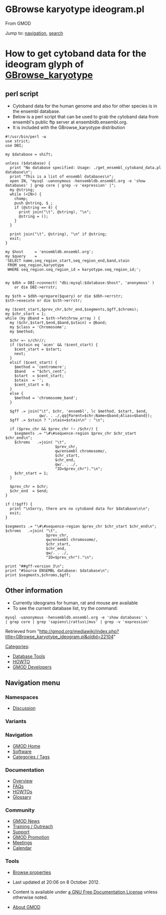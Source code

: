 <div id="mw-page-base" class="noprint">

</div>

<div id="mw-head-base" class="noprint">

</div>

<div id="content" class="mw-body" role="main">

<span id="top"></span>

<div id="mw-js-message" style="display:none;">

</div>



# <span dir="auto">GBrowse karyotype ideogram.pl</span>

<div id="bodyContent">

<div id="siteSub">

From GMOD

</div>

<div id="contentSub">

</div>

<div id="jump-to-nav" class="mw-jump">

Jump to: [navigation](#mw-navigation), [search](#p-search)

</div>

<div id="mw-content-text" class="mw-content-ltr" lang="en" dir="ltr">

# <span id="How_to_get_cytoband_data_for_the_ideogram_glyph_of_GBrowse_karyotype" class="mw-headline">How to get cytoband data for the ideogram glyph of [GBrowse_karyotype](GBrowse_karyotype "GBrowse karyotype")</span>

## <span id="perl_script" class="mw-headline">perl script</span>

- Cytoband data for the human genome and also for other species is in
  the ensembl database.
- Below is a perl script that can be used to grab the cytoband data from
  ensembl's public ftp server at ensembldb.ensembl.org.
- It is included with the GBrowse_karyotype distribution

<div class="mw-geshi mw-code mw-content-ltr" dir="ltr">

<div class="perl source-perl">

``` de1
#!/usr/bin/perl -w
use strict;
use DBI;
 
my $database = shift;
 
unless ($database) {
  print "No database specified: Usage: ./get_ensembl_cytoband_data.pl database\n";
  print "This is a list of ensembl databases\n";
  open IN, "mysql -uanonymous -hensembldb.ensembl.org -e 'show databases' | grep core | grep -v 'expression' |";
  my @string;
  while (<IN>) {
    chomp;
    push @string, $_;
    if (@string == 4) {
      print join("\t", @string), "\n";
      @string = ();
    }
  }
 
  print join("\t", @string), "\n" if @string;
  exit;
}
 
my $host     = 'ensembldb.ensembl.org';
my $query    =
'SELECT name,seq_region_start,seq_region_end,band,stain
 FROM seq_region,karyotype
 WHERE seq_region.seq_region_id = karyotype.seq_region_id;';
 
 
my $dbh = DBI->connect( "dbi:mysql:$database:$host", 'anonymous' )
    or die DBI->errstr;
 
my $sth = $dbh->prepare($query) or die $dbh->errstr;
$sth->execute or die $sth->errstr;
 
my ($cent_start,$prev_chr,$chr_end,$segments,$gff,$chroms);
my $chr_start = 1;
while (my @band = $sth->fetchrow_array ) {
  my ($chr,$start,$end,$band,$stain) = @band;
  my $class = 'Chromosome';
  my $method;
 
  $chr =~ s/chr//;
  if ($stain eq 'acen' && !$cent_start) {
    $cent_start = $start;
    next;
  }
  elsif ($cent_start) {
    $method = 'centromere';
    $band   = "$chr\_cent";
    $start  = $cent_start;
    $stain  = '';
    $cent_start = 0;
  }
  else {
    $method = 'chromosome_band';
  }
 
  $gff .= join("\t", $chr, 'ensembl', lc $method, $start, $end,
               qw/. . ./,qq{Parent=$chr;Name=$band;Alias=$band});
  $gff .= $stain ? ";stain=$stain\n" : "\n";
 
  if ($prev_chr && $prev_chr !~ /$chr/) {
    $segments .= "\#\#sequence-region $prev_chr $chr_start $chr_end\n";
    $chroms   .=join( "\t",
                      $prev_chr,
                      qw/ensembl chromosome/,
                      $chr_start,
                      $chr_end,
                      qw/. . ./,
                      "ID=$prev_chr")."\n";
    $chr_start = 1;
  }
 
  $prev_chr = $chr;
  $chr_end  = $end;
}
 
if (!$gff) {
  print "\nSorry, there are no cytoband data for $database\n\n";
  exit;
}
 
$segments .= "\#\#sequence-region $prev_chr $chr_start $chr_end\n";
$chroms   .=join( "\t",
                  $prev_chr,
                  qw/ensembl chromosome/,
                  $chr_start,
                  $chr_end,
                  qw/. . ./,
                  "ID=$prev_chr")."\n";
 
print "##gff-version 3\n";
print "#Source ENSEMBL database: $database\n";
print $segments,$chroms,$gff;
```

</div>

</div>

## <span id="Other_information" class="mw-headline">Other information</span>

- Currently ideograms for human, rat and mouse are available
- To see the current database list, try the command:

<!-- -->

    mysql -uanonymous -hensembldb.ensembl.org -e 'show databases' \
    | grep core | grep 'sapiens\|rattus\|mus' | grep -v 'expression'

</div>

<div class="printfooter">

Retrieved from
"<http://gmod.org/mediawiki/index.php?title=GBrowse_karyotype_ideogram.pl&oldid=22104>"

</div>

<div id="catlinks" class="catlinks">

<div id="mw-normal-catlinks" class="mw-normal-catlinks">

[Categories](Special%3ACategories "Special%3ACategories"):

- [Database Tools](Category%3ADatabase_Tools "Category%3ADatabase Tools")
- [HOWTO](Category%3AHOWTO "Category%3AHOWTO")
- [GMOD Developers](Category%3AGMOD_Developers "Category%3AGMOD Developers")

</div>

</div>

<div class="visualClear">

</div>

</div>

</div>

<div id="mw-navigation">

## Navigation menu

<div id="mw-head">



<div id="left-navigation">

<div id="p-namespaces" class="vectorTabs" role="navigation"
aria-labelledby="p-namespaces-label">

### Namespaces


- <span id="ca-talk"><a
  href="http://gmod.org/mediawiki/index.php?title=Talk:GBrowse_karyotype_ideogram.pl&amp;action=edit&amp;redlink=1"
  accesskey="t"
  title="Discussion about the content page [t]">Discussion</a></span>

</div>

<div id="p-variants" class="vectorMenu emptyPortlet" role="navigation"
aria-labelledby="p-variants-label">

### 

### Variants[](#)

<div class="menu">

</div>

</div>

</div>





</div>

</div>

</div>

<div id="mw-panel">

<div id="p-logo" role="banner">

<a href="Main_Page"
style="background-image: url(../images/GMOD-cogs.png);"
title="Visit the main page"></a>

</div>

<div id="p-Navigation" class="portal" role="navigation"
aria-labelledby="p-Navigation-label">

### Navigation

<div class="body">

- <span id="n-GMOD-Home">[GMOD Home](Main_Page)</span>
- <span id="n-Software">[Software](GMOD_Components)</span>
- <span id="n-Categories-.2F-Tags">[Categories /
  Tags](Categories)</span>

</div>

</div>

<div id="p-Documentation" class="portal" role="navigation"
aria-labelledby="p-Documentation-label">

### Documentation

<div class="body">

- <span id="n-Overview">[Overview](Overview)</span>
- <span id="n-FAQs">[FAQs](Category%3AFAQ)</span>
- <span id="n-HOWTOs">[HOWTOs](Category%3AHOWTO)</span>
- <span id="n-Glossary">[Glossary](Glossary)</span>

</div>

</div>

<div id="p-Community" class="portal" role="navigation"
aria-labelledby="p-Community-label">

### Community

<div class="body">

- <span id="n-GMOD-News">[GMOD News](GMOD_News)</span>
- <span id="n-Training-.2F-Outreach">[Training /
  Outreach](Training_and_Outreach)</span>
- <span id="n-Support">[Support](Support)</span>
- <span id="n-GMOD-Promotion">[GMOD Promotion](GMOD_Promotion)</span>
- <span id="n-Meetings">[Meetings](Meetings)</span>
- <span id="n-Calendar">[Calendar](Calendar)</span>

</div>

</div>

<div id="p-tb" class="portal" role="navigation"
aria-labelledby="p-tb-label">

### Tools

<div class="body">


- <span id="t-smwbrowselink"><a href="Special%3ABrowse/GBrowse_karyotype_ideogram.pl"
  rel="smw-browse">Browse properties</a></span>


</div>

</div>

</div>

</div>

<div id="footer" role="contentinfo">

- <span id="footer-info-lastmod">Last updated at 20:06 on 8 October
  2012.</span>
<!-- - <span id="footer-info-viewcount">38,107 page views.</span> -->
- <span id="footer-info-copyright">Content is available under
  <a href="http://www.gnu.org/licenses/fdl-1.3.html" class="external"
  rel="nofollow">a GNU Free Documentation License</a> unless otherwise
  noted.</span>

<!-- -->

- <span id="footer-places-about">[About
  GMOD](GMOD:About "GMOD:About")</span>

<!-- -->






</div>
